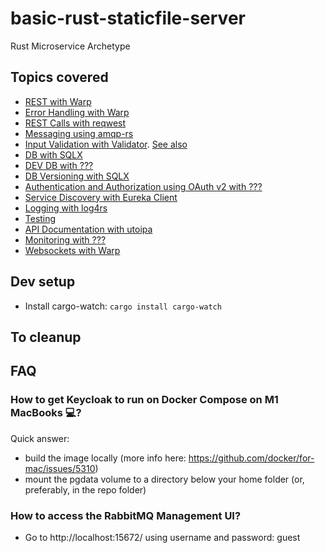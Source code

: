 # basic-rust-staticfile-server

Rust Microservice Archetype

## Topics covered

- [REST with Warp](https://github.com/seanmonstar/warp)
- [Error Handling with Warp](https://github.com/Rust-Web-Development/code/blob/main/ch_11/handle-errors/src/lib.rs)
- [REST Calls with reqwest](https://rust-lang-nursery.github.io/rust-cookbook/web/clients/apis.html)
- [Messaging using amqp-rs](https://github.com/gftea/amqprs)
- [Input Validation with Validator](https://github.com/Keats/validator). [See also](https://blog.logrocket.com/json-input-validation-in-rust-web-services/)
- [DB with SQLX](https://github.com/launchbadge/sqlx)
- [DEV DB with ???]()
- [DB Versioning with SQLX](https://docs.rs/sqlx/latest/sqlx/macro.migrate.html)
- [Authentication and Authorization using OAuth v2 with ???]()
- [Service Discovery with Eureka Client]()
- [Logging with log4rs](https://docs.rs/log4rs/latest/log4rs/)
- [Testing]()
- [API Documentation with utoipa](https://docs.rs/utoipa/latest/utoipa/)
- [Monitoring with ???]()
- [Websockets with Warp]()

## Dev setup

- Install cargo-watch: `cargo install cargo-watch`

## To cleanup

## FAQ

### How to get Keycloak to run on Docker Compose on M1 MacBooks 💻?

Quick answer:

- build the image locally (more info here: https://github.com/docker/for-mac/issues/5310)
- mount the pgdata volume to a directory below your home folder (or, preferably, in the repo folder)

### How to access the RabbitMQ Management UI?

- Go to http://localhost:15672/ using username and password: guest
